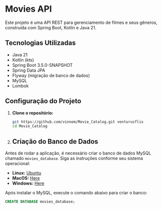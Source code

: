 # Movies API

Este projeto é uma API REST para gerenciamento de filmes e seus gêneros, construída com Spring Boot, Kotlin e Java 21.

## Tecnologias Utilizadas

- Java 21
- Kotlin (kts)
- Spring Boot 3.5.0-SNAPSHOT
- Spring Data JPA
- Flyway (migração de banco de dados)
- MySQL
- Lombok

## Configuração do Projeto

1. **Clone o repositório:**
   ```bash
   git https://github.com/vinnom/Movie_Catalog.git venturusflix
   cd Movie_Catalog
   ```
2. ## Criação do Banco de Dados

Antes de rodar a aplicação, é necessário criar o banco de dados MySQL chamado `movies_database`. Siga as instruções
conforme seu sistema operacional:

- **Linux:** [Ubuntu](https://documentation.ubuntu.com/server/how-to/databases/install-mysql/index.html)
- **MacOS:** [Here](https://dev.mysql.com/doc/refman/8.4/en/macos-installation.html)
- **Windows:** [Here](https://dev.mysql.com/doc/refman/8.4/en/windows-installation.html)

Após instalar o MySQL, execute o comando abaixo para criar o banco:

```sql
CREATE DATABASE movies_database;
```
